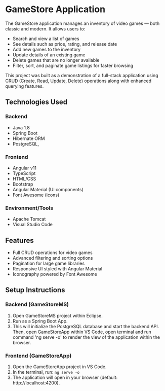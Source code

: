 # GameStore Application
The GameStore application manages an inventory of video games — both classic and modern. It allows users to:
- Search and view a list of games
- See details such as price, rating, and release date
- Add new games to the inventory
- Update details of an existing game
- Delete games that are no longer available
- Filter, sort, and paginate game listings for faster browsing

This project was built as a demonstration of a full-stack application using CRUD (Create, Read, Update, Delete) operations along with enhanced querying features.

## Technologies Used
### Backend
- Java 1.8
- Spring Boot
- Hibernate ORM
- PostgreSQL,
### Frontend
- Angular v11
- TypeScript
- HTML/CSS
- Bootstrap
- Angular Material (UI components)
- Font Awesome (icons)
### Environment/Tools
- Apache Tomcat
- Visual Studio Code

## Features
- Full CRUD operations for video games
- Advanced filtering and sorting options
- Pagination for large game libraries
- Responsive UI styled with Angular Material
- Iconography powered by Font Awesome

## Setup Instructions 
### Backend (GameStoreMS)
1. Open GameStoreMS project within Eclipse.
2. Run as a Spring Boot App.
3. This will initialize the PostgreSQL database and start the backend API. Then, open GameStoreApp within
VS Code, open terminal and run command 'ng serve -o' to render the view of the application within the browser.
### Frontend (GameStoreApp)
1. Open the GameStoreApp project in VS Code.
2. In the terminal, run: `ng serve -o`
3. The application will open in your browser (default: http://localhost:4200).
